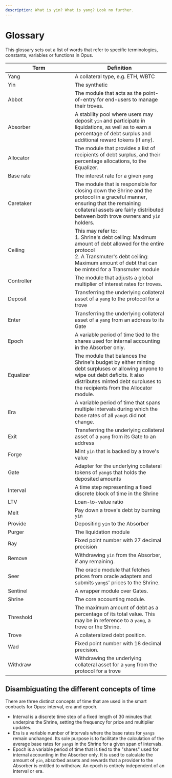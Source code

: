 ```yaml
---
description: What is yin? What is yang? Look no further.
---
```


# Glossary

This glossary sets out a list of words that refer to specific terminologies, constants, variables or functions in Opus.

<table><thead><tr><th width="193">Term</th><th>Definition</th></tr></thead><tbody><tr><td>Yang</td><td>A collateral type, e.g. ETH, WBTC</td></tr><tr><td>Yin</td><td>The synthetic</td></tr><tr><td>Abbot</td><td>The module that acts as the point-of-entry for end-users to manage their troves.</td></tr><tr><td>Absorber</td><td>A stability pool where users may deposit <code>yin</code> and participate in liquidations, as well as to earn a percentage of debt surplus and additional reward tokens (if any).</td></tr><tr><td>Allocator</td><td>The module that provides a list of recipients of debt surplus, and their percentage allocations, to the Equalizer.</td></tr><tr><td>Base rate</td><td>The interest rate for a given <code>yang</code></td></tr><tr><td>Caretaker</td><td>The module that is responsible for closing down the Shrine and the protocol in a graceful manner, ensuring that the remaining collateral assets are fairly distributed between both trove owners and <code>yin</code> holders.</td></tr><tr><td>Ceiling</td><td>This may refer to:<br>1. Shrine's debt ceiling: Maximum amount of debt allowed for the entire protocol<br>2. A Transmuter's debt ceiling: Maximum amount of debt that can be minted for a Transmuter module</td></tr><tr><td>Controller</td><td>The module that adjusts a global multiplier of interest rates for troves.</td></tr><tr><td>Deposit</td><td>Transferring the underlying collateral asset of a <code>yang</code> to the protocol for a trove</td></tr><tr><td>Enter</td><td>Transferring the underlying collateral asset of a <code>yang</code> from an address to its Gate</td></tr><tr><td>Epoch</td><td>A variable period of time tied to the shares used for internal accounting in the Absorber only.</td></tr><tr><td>Equalizer</td><td>The module that balances the Shrine's budget by either minting debt surpluses or allowing anyone to wipe out debt deficits. It also distributes minted debt surpluses to the recipients from the Allocator module.</td></tr><tr><td>Era</td><td>A variable period of time that spans multiple intervals during which the base rates of all <code>yang</code>s did not change.  </td></tr><tr><td>Exit</td><td>Transferring the underlying collateral asset of a <code>yang</code> from its Gate to an address</td></tr><tr><td>Forge</td><td>Mint <code>yin</code> that is backed by a trove's value</td></tr><tr><td>Gate</td><td>Adapter for the underlying collateral tokens of <code>yang</code>s that holds the deposited amounts</td></tr><tr><td>Interval</td><td>A time step representing a fixed discrete block of time in the Shrine</td></tr><tr><td>LTV</td><td>Loan-to-value ratio</td></tr><tr><td>Melt</td><td>Pay down a trove's debt by burning <code>yin</code></td></tr><tr><td>Provide</td><td>Depositing <code>yin</code> to the Absorber</td></tr><tr><td>Purger</td><td>The liquidation module</td></tr><tr><td>Ray</td><td>Fixed point number with 27 decimal precision</td></tr><tr><td>Remove</td><td>Withdrawing <code>yin</code> from the Absorber, if any remaining.</td></tr><tr><td>Seer</td><td>The oracle module that fetches prices from oracle adapters and submits <code>yang</code>s' prices to the Shrine.</td></tr><tr><td>Sentinel</td><td>A wrapper module over Gates.</td></tr><tr><td>Shrine</td><td>The core accounting module.</td></tr><tr><td>Threshold</td><td>The maximum amount of debt as a percentage of its total value. This may be in reference to a <code>yang</code>, a trove or the Shrine.</td></tr><tr><td>Trove</td><td>A collateralized debt position.</td></tr><tr><td>Wad</td><td>Fixed point number with 18 decimal precision.</td></tr><tr><td>Withdraw</td><td>Withdrawing the underlying collateral asset for a <code>yang</code> from the protocol for a trove</td></tr></tbody></table>

## Disambiguating the different concepts of time

There are three distinct concepts of time that are used in the smart contracts for Opus: interval, era and epoch.

* Interval is a discrete time step of a fixed length of 30 minutes that underpins the Shrine, setting the frequency for price and multiplier updates.&#x20;
* Era is a variable number of intervals where the base rates for `yang`s remain unchanged. Its sole purpose is to facilitate the calculation of the average base rates for `yang`s in the Shrine for a given span of intervals.
* Epoch is a variable period of time that is tied to the "shares" used for internal accounting in the Absorber only. It is used to calculate the amount of `yin`, absorbed assets and rewards that a provider to the Absorber is entitled to withdraw. An epoch is entirely independent of an interval or era.
